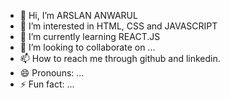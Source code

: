 - 👋 Hi, I’m ARSLAN ANWARUL
- 👀 I’m interested in HTML, CSS and JAVASCRIPT
- 🌱 I’m currently learning REACT.JS
- 💞️ I’m looking to collaborate on ...
- 📫 How to reach me through github and linkedin.
- 😄 Pronouns: ...
- ⚡ Fun fact: ...

<!---
GOD694/GOD694 is a ✨ special ✨ repository because its `README.md` (this file) appears on your GitHub profile.
You can click the Preview link to take a look at your changes.
--->
